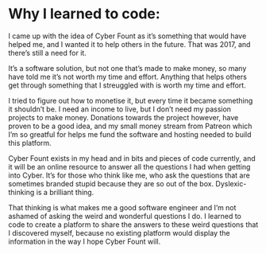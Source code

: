 # Why I learned to code: 

I came up with the idea of Cyber Fount as it’s something that would have helped me, and I wanted it to help others in the future. That was 2017, and there’s still a need for it. 

It’s a software solution, but not one that’s made to make money, so many have told me it’s not worth my time and effort. Anything that helps others get through something that I streuggled with is worth my time and effort. 

I tried to figure out how to monetise it, but every time it became something it shouldn’t be. I need an income to live, but I don’t need my passion projects to make money. Donations towards the project however, have proven to be a good idea, and my small money stream from Patreon which I’m so greatful for helps me fund the software and hosting needed to build this platform.

Cyber Fount exists in my head and in bits and pieces of code currently, and it will be an online resource to answer all the questions I had when getting into Cyber. It’s for those who think like me, who ask the questions that are sometimes branded stupid because they are so out of the box. Dyslexic-thinking is a brilliant thing.

That thinking is what makes me a good software engineer and I’m not ashamed of asking the weird and wonderful questions I do. I learned to code to create a platform to share the answers to these weird questions that I discovered myself, because no existing platform would display the information in the way I hope Cyber Fount will. 